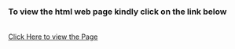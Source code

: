 <h3>To view the html web page kindly click on the link below</h3></br>
<a href="https://raw.githack.com/skaranjai/Javascript_2D_Animation/main/index.html">Click Here to view the Page</a>
